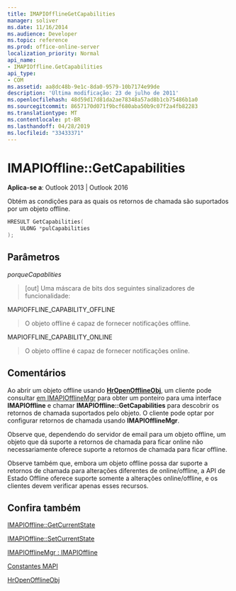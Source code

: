 ```yaml
---
title: IMAPIOfflineGetCapabilities
manager: soliver
ms.date: 11/16/2014
ms.audience: Developer
ms.topic: reference
ms.prod: office-online-server
localization_priority: Normal
api_name:
- IMAPIOffline.GetCapabilities
api_type:
- COM
ms.assetid: aa8dc48b-9e1c-8da0-9579-10b7174e99de
description: 'Última modificação: 23 de julho de 2011'
ms.openlocfilehash: 48d59d17d81da2ae78348a57ad8b1cb75486b1a0
ms.sourcegitcommit: 8657170d071f9bcf680aba50b9c07f2a4fb82283
ms.translationtype: MT
ms.contentlocale: pt-BR
ms.lasthandoff: 04/28/2019
ms.locfileid: "33433371"
---
```

# <a name="imapiofflinegetcapabilities"></a>IMAPIOffline::GetCapabilities

  
  
**Aplica-se a**: Outlook 2013 | Outlook 2016 
  
Obtém as condições para as quais os retornos de chamada são suportados por um objeto offline.
  
```cpp
HRESULT GetCapabilities( 
    ULONG *pulCapabilities 
);
```

## <a name="parameters"></a>Parâmetros

 _porqueCapablities_
  
> [out] Uma máscara de bits dos seguintes sinalizadores de funcionalidade:
    
MAPIOFFLINE_CAPABILITY_OFFLINE
  
> O objeto offline é capaz de fornecer notificações offline.
    
MAPIOFFLINE_CAPABILITY_ONLINE
  
> O objeto offline é capaz de fornecer notificações online.
    
## <a name="remarks"></a>Comentários

Ao abrir um objeto offline usando **[HrOpenOfflineObj](hropenofflineobj.md)**, um cliente pode consultar [em IMAPIOfflineMgr](imapiofflinemgrimapioffline.md) para obter um ponteiro para uma interface **IMAPIOffline** e chamar **IMAPIOffline::GetCapabilities** para descobrir os retornos de chamada suportados pelo objeto. O cliente pode optar por configurar retornos de chamada usando **IMAPIOfflineMgr**.
  
Observe que, dependendo do servidor de email para um objeto offline, um objeto que dá suporte a retornos de chamada para ficar online não necessariamente oferece suporte a retornos de chamada para ficar offline.
  
Observe também que, embora um objeto offline possa dar suporte a retornos de chamada para alterações diferentes de online/offline, a API de Estado Offline oferece suporte somente a alterações online/offline, e os clientes devem verificar apenas esses recursos.
  
## <a name="see-also"></a>Confira também



[IMAPIOffline::GetCurrentState](imapioffline-getcurrentstate.md)
  
[IMAPIOffline::SetCurrentState](imapioffline-setcurrentstate.md)
  
[IMAPIOfflineMgr : IMAPIOffline](imapiofflinemgrimapioffline.md)


[Constantes MAPI](mapi-constants.md)
  
[HrOpenOfflineObj](hropenofflineobj.md)

